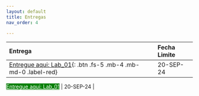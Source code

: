 ```yaml
---
layout: default
title: Entregas
nav_order: 4

---
```




| Entrega  |  Fecha Limite  |
|:---------|:---|
|[Entregue aqui: Lab_01](https://forms.gle/HpJNRU4FUzmcYkWJ7){: .btn .fs-5 .mb-4 .mb-md-0 .label-red}|20-SEP-24|


<a href="#" class="btn fs-5 mb-4 mb-md-0" style="background-color: green; color: white;">Entregue aquí: Lab_01</a> | 20-SEP-24 |


